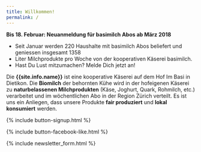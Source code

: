 ```yaml
---
title: Willkommen!
permalink: /
---
```


<div class="alert alert-success" role="alert" data-href=" http://dunkelhoelzli.ch">
  <div style="font-weight:bold;">
   Bis 18. Februar: Neuanmeldung für basimilch Abos ab März 2018
  </div>

 +  Seit Januar werden 220 Haushalte mit basimilch Abos beliefert und geniessen insgesamt 1358
 +  Liter Milchprodukte pro Woche von der kooperativen Käserei basimilch.
 +  Hast Du Lust mitzumachen? Melde Dich jetzt an!
 
</div>

Die **{{site.info.name}}** ist eine kooperative Käserei auf dem
Hof Im Basi in Dietikon. Die **Biomilch** der behornten Kühe wird in der
hofeigenen Käserei zu **naturbelassenen Milchprodukten** (Käse, Joghurt, Quark,
Rohmilch, etc.) verarbeitet und im wöchentlichen Abo in der Region
Zürich verteilt. Es ist uns ein Anliegen, dass unsere Produkte **fair produziert**
und **lokal konsumiert** werden.

{% include button-signup.html %}

{% include button-facebook-like.html %}

{% include newsletter_form.html %}
